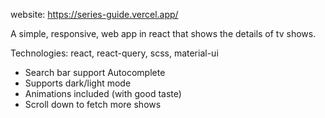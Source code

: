 website: https://series-guide.vercel.app/

A simple, responsive, web app in react that shows the details of tv shows.

Technologies: react, react-query, scss, material-ui

-   Search bar support Autocomplete
-   Supports dark/light mode
-   Animations included (with good taste)
-   Scroll down to fetch more shows
